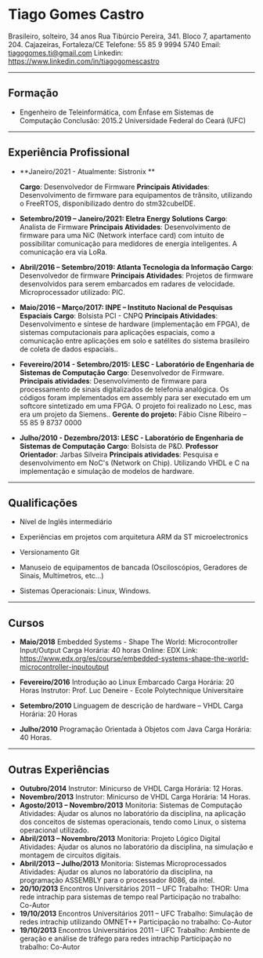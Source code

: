 # **Tiago Gomes Castro**
Brasileiro, solteiro, 34 anos
Rua Tibúrcio Pereira, 341. Bloco 7, apartamento 204. Cajazeiras, Fortaleza/CE
Telefone: 55 85 9 9994 5740 
Email: tiagogomes.ti@gmail.com
Linkedin: https://www.linkedin.com/in/tiagogomescastro

---
## **Formação**

* Engenheiro de Teleinformática, com Ênfase em Sistemas de Computação 
    Conclusão: 2015.2 
    Universidade Federal do Ceará (UFC)
    
    
---
## **Experiência Profissional**

* **Janeiro/2021 - Atualmente: Sistronix **

    **Cargo**: Desenvolvedor de Firmware
    **Principais Atividades**: Desenvolvimento de firmware para equipamentos de trânsito, utilizando o FreeRTOS, disponibilizado dentro do stm32cubeIDE.

    

* **Setembro/2019 – Janeiro/2021: Eletra Energy Solutions**
    **Cargo**: Analista de Firmware
    **Principais Atividades**: Desenvolvimento de firmware para uma NiC (Network interface card) com intuito de possibilitar comunicação para medidores de energia inteligentes. A comunicação era via LoRa.
    
    
    
* **Abril/2016 – Setembro/2019: Atlanta Tecnologia da Informação**
    **Cargo**: Desenvolvedor de firmware
    **Principais Atividades**: Projetos de firmware desenvolvidos para serem embarcados em radares de
    velocidade. Microprocessador utilizado: PIC.
    
    
    
* **Maio/2016 –  Março/2017: INPE – Instituto Nacional de Pesquisas Espaciais**
    **Cargo**: Bolsista PCI - CNPQ
    **Principais Atividades**: Desenvolvimento e síntese de hardware (implementação em FPGA), de sistemas
    computacionais para aplicações espaciais, como a comunicação entre aplicações em solo e satélites do sistema brasileiro de coleta de dados espaciais..
    
    
    
* **Fevereiro/2014 - Setembro/2015: LESC - Laboratório de Engenharia de Sistemas de Computação**
  **Cargo**: Desenvolvedor de Firmware.
  **Principais atividades**: Desenvolvimento de firmware para processamento de sinais digitalizados de
  telefonia analógica. Os códigos foram implementados em assembly para ser executado em um softcore sintetizado em uma FPGA. O projeto foi realizado no Lesc, mas era um projeto da Siemens..
  **Gerente do projeto:** Fábio Cisne Ribeiro – 55 85 9 8737 0000
  
  
  
* **Julho/2010 - Dezembro/2013: LESC - Laboratório de Engenharia de Sistemas de Computação**
  **Cargo**: Bolsista de P&D.
  **Professor Orientador**: Jarbas Silveira
  **Principais atividades**: Pesquisa e desenvolvimento em NoC's (Network on Chip). Utilizando VHDL e C na implementação e simulação de modelos de hardware.
  
  
---

## **Qualificações**

* Nível de Inglês intermediário

* Experiências em projetos com arquitetura ARM da ST microelectronics

* Versionamento Git

* Manuseio de equipamentos de bancada (Osciloscópios, Geradores de Sinais, Multímetros, etc...)

* Sistemas Operacionais: Linux, Windows.

  

---
## **Cursos**

* **Maio/2018**
  Embedded Systems - Shape The World: Microcontroller Input/Output
  Carga Horária: 40 horas
  Online: EDX
  Link: https://www.edx.org/es/course/embedded-systems-shape-the-world-microcontroller-inputoutput

* **Fevereiro/2016**
  Introdução ao Linux Embarcado
  Carga Horária: 20 Horas
  Instrutor: Prof. Luc Deneire - Ecole Polytechnique Universitaire

* **Setembro/2010**
  Linguagem de descrição de hardware – VHDL
  Carga Horária: 20 Horas

* **Julho/2010**
  Programação Orientada à Objetos com Java
  Carga Horária: 40 Horas.
  
  
---
## Outras Experiências

* **Outubro/2014**
  Instrutor: Minicurso de VHDL
  Carga Horária: 12 Horas.
* **Novembro/2013**
  Instrutor: Minicurso de VHDL
  Carga Horária: 14 Horas.
* **Agosto/2013 – Novembro/2013**
  Monitoria: Sistemas de Computação
  Atividades: Ajudar os alunos no laboratório da disciplina, na aplicação dos conceitos de sistemas
  operacionais, tendo como Linux, o sistema operacional utilizado.
* **Abril/2013 – Novembro/2013**
  Monitoria: Projeto Lógico Digital
  Atividades: Ajudar os alunos no laboratório da disciplina, na simulação e montagem de circuitos digitais.
* **Abril/2013 – Julho/2013**
  Monitoria: Sistemas Microprocessados
  Atividades: Ajudar os alunos no laboratório da disciplina, na programação ASSEMBLY para o processador
  8086, da intel.
* **20/10/2013**
  Encontros Universitários 2011 – UFC
  Trabalho: THOR: Uma rede intrachip para sistemas de tempo real
  Participação no trabalho: Co-Autor
* **19/10/2013**
  Encontros Universitários 2011 – UFC
  Trabalho: Simulação de redes intrachip utilizando OMNET++
  Participação no trabalho: Co-Autor
* **19/10/2013**
  Encontros Universitários 2011 – UFC
  Trabalho: Ambiente de geração e análise de tráfego para redes intrachip
  Participação no trabalho: Co-Autor